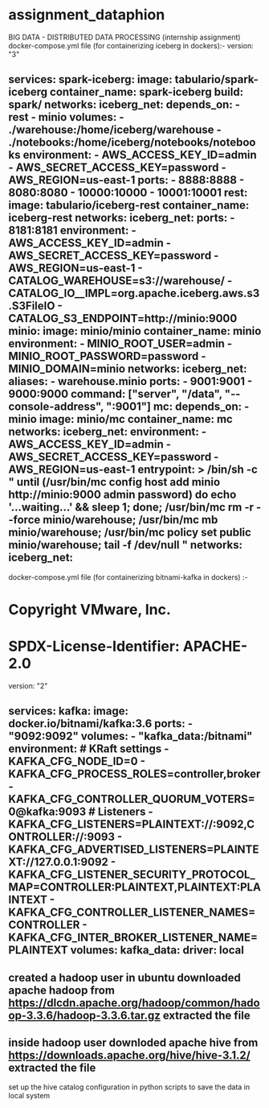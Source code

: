 # assignment_dataphion
BIG DATA - DISTRIBUTED DATA PROCESSING (internship assignment)
docker-compose.yml file (for containerizing iceberg in dockers):-
version: "3"

services:
  spark-iceberg:
    image: tabulario/spark-iceberg
    container_name: spark-iceberg
    build: spark/
    networks:
      iceberg_net:
    depends_on:
      - rest
      - minio
    volumes:
      - ./warehouse:/home/iceberg/warehouse
      - ./notebooks:/home/iceberg/notebooks/notebooks
    environment:
      - AWS_ACCESS_KEY_ID=admin
      - AWS_SECRET_ACCESS_KEY=password
      - AWS_REGION=us-east-1
    ports:
      - 8888:8888
      - 8080:8080
      - 10000:10000
      - 10001:10001
  rest:
    image: tabulario/iceberg-rest
    container_name: iceberg-rest
    networks:
      iceberg_net:
    ports:
      - 8181:8181
    environment:
      - AWS_ACCESS_KEY_ID=admin
      - AWS_SECRET_ACCESS_KEY=password
      - AWS_REGION=us-east-1
      - CATALOG_WAREHOUSE=s3://warehouse/
      - CATALOG_IO__IMPL=org.apache.iceberg.aws.s3.S3FileIO
      - CATALOG_S3_ENDPOINT=http://minio:9000
  minio:
    image: minio/minio
    container_name: minio
    environment:
      - MINIO_ROOT_USER=admin
      - MINIO_ROOT_PASSWORD=password
      - MINIO_DOMAIN=minio
    networks:
      iceberg_net:
        aliases:
          - warehouse.minio
    ports:
      - 9001:9001
      - 9000:9000
    command: ["server", "/data", "--console-address", ":9001"]
  mc:
    depends_on:
      - minio
    image: minio/mc
    container_name: mc
    networks:
      iceberg_net:
    environment:
      - AWS_ACCESS_KEY_ID=admin
      - AWS_SECRET_ACCESS_KEY=password
      - AWS_REGION=us-east-1
    entrypoint: >
      /bin/sh -c "
      until (/usr/bin/mc config host add minio http://minio:9000 admin password) do echo '...waiting...' && sleep 1; done;
      /usr/bin/mc rm -r --force minio/warehouse;
      /usr/bin/mc mb minio/warehouse;
      /usr/bin/mc policy set public minio/warehouse;
      tail -f /dev/null
      "
networks:
  iceberg_net:
---------------------------------------------------------------------------------------------------------------
docker-compose.yml file (for containerizing bitnami-kafka in dockers) :-
# Copyright VMware, Inc.
# SPDX-License-Identifier: APACHE-2.0

version: "2"

services:
  kafka:
    image: docker.io/bitnami/kafka:3.6
    ports:
      - "9092:9092"
    volumes:
      - "kafka_data:/bitnami"
    environment:
      # KRaft settings
      - KAFKA_CFG_NODE_ID=0
      - KAFKA_CFG_PROCESS_ROLES=controller,broker
      - KAFKA_CFG_CONTROLLER_QUORUM_VOTERS=0@kafka:9093
      # Listeners
      - KAFKA_CFG_LISTENERS=PLAINTEXT://:9092,CONTROLLER://:9093
      - KAFKA_CFG_ADVERTISED_LISTENERS=PLAINTEXT://127.0.0.1:9092
      - KAFKA_CFG_LISTENER_SECURITY_PROTOCOL_MAP=CONTROLLER:PLAINTEXT,PLAINTEXT:PLAINTEXT
      - KAFKA_CFG_CONTROLLER_LISTENER_NAMES=CONTROLLER
      - KAFKA_CFG_INTER_BROKER_LISTENER_NAME=PLAINTEXT
volumes:
  kafka_data:
    driver: local
-----------------------------------------------------------------------------------------------------------------------------------------------------------
created a hadoop user in ubuntu
downloaded apache hadoop from https://dlcdn.apache.org/hadoop/common/hadoop-3.3.6/hadoop-3.3.6.tar.gz 
extracted the file 
-------------------
inside hadoop user 
downloded apache hive from https://downloads.apache.org/hive/hive-3.1.2/
extracted the file 
-------------------
set up the hive catalog configuration in python scripts to save the data in local system 
